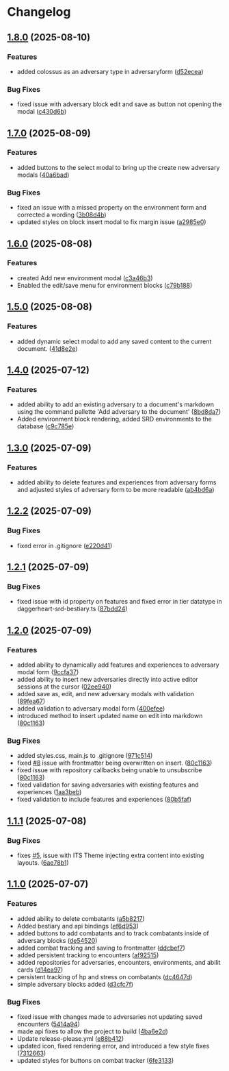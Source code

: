 # Changelog

## [1.8.0](https://github.com/gotsanity/Obsidian-Daggerheart-Tools/compare/1.7.0...1.8.0) (2025-08-10)


### Features

* added colossus as an adversary type in adversaryform ([d52ecea](https://github.com/gotsanity/Obsidian-Daggerheart-Tools/commit/d52ecea854d098473dc62e3ceabd1b44259c7fab))


### Bug Fixes

* fixed issue with adversary block edit and save as button not opening the modal ([c430d6b](https://github.com/gotsanity/Obsidian-Daggerheart-Tools/commit/c430d6b33ebfc58b0730060e1bd5aef8295ec78c))

## [1.7.0](https://github.com/gotsanity/Obsidian-Daggerheart-Tools/compare/1.6.0...1.7.0) (2025-08-09)


### Features

* added buttons to the select modal to bring up the create new adversary modals ([40a6bad](https://github.com/gotsanity/Obsidian-Daggerheart-Tools/commit/40a6bad6c7302c8c15772654088fc2763ab7535c))


### Bug Fixes

* fixed an issue with a missed property on the environment form and corrected a wording ([3b08d4b](https://github.com/gotsanity/Obsidian-Daggerheart-Tools/commit/3b08d4b2d21a72104f7fc94df4e227d1fc14d270))
* updated styles on block insert modal to fix margin issue ([a2985e0](https://github.com/gotsanity/Obsidian-Daggerheart-Tools/commit/a2985e006270342d71d6f8069a73edccda308a1d))

## [1.6.0](https://github.com/gotsanity/Obsidian-Daggerheart-Tools/compare/1.5.0...1.6.0) (2025-08-08)


### Features

* created Add new environment modal ([c3a46b3](https://github.com/gotsanity/Obsidian-Daggerheart-Tools/commit/c3a46b3e9fc074840b332419b9a3c8501ab7e683))
* Enabled the edit/save menu for environment blocks ([c79b188](https://github.com/gotsanity/Obsidian-Daggerheart-Tools/commit/c79b188b06f0e159d657999115cbcaf2667215d4))

## [1.5.0](https://github.com/gotsanity/Obsidian-Daggerheart-Tools/compare/1.4.0...1.5.0) (2025-08-08)


### Features

* added dynamic select modal to add any saved content to the current document. ([41d8e2e](https://github.com/gotsanity/Obsidian-Daggerheart-Tools/commit/41d8e2e4e0a4dd81e7b86aaac813a999fa93cbef))

## [1.4.0](https://github.com/gotsanity/Obsidian-Daggerheart-Tools/compare/1.3.0...1.4.0) (2025-07-12)


### Features

* added ability to add an existing adversary to a document's markdown using the command pallette 'Add adversary to the document' ([8bd8da7](https://github.com/gotsanity/Obsidian-Daggerheart-Tools/commit/8bd8da7cd240424727b077aa77cfd97918072238))
* Added environment block rendering, added SRD environments to the database ([c9c785e](https://github.com/gotsanity/Obsidian-Daggerheart-Tools/commit/c9c785e6aabd984b4246516d225d03c52fdc6005))

## [1.3.0](https://github.com/gotsanity/Obsidian-Daggerheart-Tools/compare/1.2.2...1.3.0) (2025-07-09)


### Features

* added ability to delete features and experiences from adversary forms and adjusted styles of adversary form to be more readable ([ab4bd6a](https://github.com/gotsanity/Obsidian-Daggerheart-Tools/commit/ab4bd6abec89c65d61e756e90402dcc40354e956))

## [1.2.2](https://github.com/gotsanity/Obsidian-Daggerheart-Tools/compare/1.2.1...1.2.2) (2025-07-09)


### Bug Fixes

* fixed error in .gitignore ([e220d41](https://github.com/gotsanity/Obsidian-Daggerheart-Tools/commit/e220d41b8a19205896a19693f67f9f4caba4b59b))

## [1.2.1](https://github.com/gotsanity/Obsidian-Daggerheart-Tools/compare/1.2.0...1.2.1) (2025-07-09)


### Bug Fixes

* fixed issue with id property on features and fixed error in tier datatype in daggerheart-srd-bestiary.ts ([87bdd24](https://github.com/gotsanity/Obsidian-Daggerheart-Tools/commit/87bdd24e510547d32b7d6aa7cd430fecf52b8004))

## [1.2.0](https://github.com/gotsanity/Obsidian-Daggerheart-Tools/compare/1.1.1...1.2.0) (2025-07-09)


### Features

* added ability to dynamically add features and experiences to adversary modal form ([9ccfa37](https://github.com/gotsanity/Obsidian-Daggerheart-Tools/commit/9ccfa37b658d5fbde22bdd2d1050d725fae7d6e0))
* added ability to insert new adversaries directly into active editor sessions at the cursor ([02ee940](https://github.com/gotsanity/Obsidian-Daggerheart-Tools/commit/02ee940c5f6cfbec7175da9fe66c217bb0089343))
* added save as, edit, and new adversary modals with validation ([89fea67](https://github.com/gotsanity/Obsidian-Daggerheart-Tools/commit/89fea67e998d1b8b010cbfc4469a80b9e1c89a5e))
* added validation to adversary modal form ([400efee](https://github.com/gotsanity/Obsidian-Daggerheart-Tools/commit/400efee0672011e2115cbd5a93886b1553ee99aa))
* introduced method to insert updated name on edit into markdown ([80c1163](https://github.com/gotsanity/Obsidian-Daggerheart-Tools/commit/80c1163c5d278300cd54d3853a310165a2c53b8e))


### Bug Fixes

* added styles.css, main.js to .gitignore ([971c514](https://github.com/gotsanity/Obsidian-Daggerheart-Tools/commit/971c5145a3d5a299dfadfbd5bf67cba973c6e785))
* fixed [#8](https://github.com/gotsanity/Obsidian-Daggerheart-Tools/issues/8) issue with frontmatter being overwritten on insert. ([80c1163](https://github.com/gotsanity/Obsidian-Daggerheart-Tools/commit/80c1163c5d278300cd54d3853a310165a2c53b8e))
* fixed issue with repository callbacks being unable to unsubscribe ([80c1163](https://github.com/gotsanity/Obsidian-Daggerheart-Tools/commit/80c1163c5d278300cd54d3853a310165a2c53b8e))
* fixed validation for saving adversaries with existing features and experiences ([1aa3beb](https://github.com/gotsanity/Obsidian-Daggerheart-Tools/commit/1aa3beb68415b8b659b7dfc79ec651e95d1310d5))
* fixed validation to include features and experiences ([80b5faf](https://github.com/gotsanity/Obsidian-Daggerheart-Tools/commit/80b5fafb0d63f4d73de8ca2aeaedf20e62984b3d))

## [1.1.1](https://github.com/gotsanity/Obsidian-Daggerheart-Tools/compare/1.1.0...1.1.1) (2025-07-08)


### Bug Fixes

* fixes [#5](https://github.com/gotsanity/Obsidian-Daggerheart-Tools/issues/5), issue with ITS Theme injecting extra content into existing layouts. ([6ae78b1](https://github.com/gotsanity/Obsidian-Daggerheart-Tools/commit/6ae78b1727be701ba1db4f6076f9168f791bd001))

## [1.1.0](https://github.com/gotsanity/Obsidian-Daggerheart-Tools/compare/v1.0.0...1.1.0) (2025-07-07)


### Features

* added ability to delete combatants ([a5b8217](https://github.com/gotsanity/Obsidian-Daggerheart-Tools/commit/a5b8217f5ff6cb093c64f601082e2c39a5127925))
* Added bestiary and api bindings ([ef6d953](https://github.com/gotsanity/Obsidian-Daggerheart-Tools/commit/ef6d9531794459e0d69348a7fe4aa7196ed5448e))
* added buttons to add combatants and to track combatants inside of adversary blocks ([de54520](https://github.com/gotsanity/Obsidian-Daggerheart-Tools/commit/de54520e0326a332477224bf7d1ce20acea32ae9))
* added combat tracking and saving to frontmatter ([ddcbef7](https://github.com/gotsanity/Obsidian-Daggerheart-Tools/commit/ddcbef7d820c09aba0e6d085863fd83f1bb62c88))
* added persistent tracking to encounters ([af92515](https://github.com/gotsanity/Obsidian-Daggerheart-Tools/commit/af9251548db3215ae15a60e98c5b267d00159300))
* added repositories for adversaries, encounters, environments, and abilit cards ([d14ea97](https://github.com/gotsanity/Obsidian-Daggerheart-Tools/commit/d14ea973318ecdd25ffe335ffe3d377cc56bb84b))
* persistent tracking of hp and stress on combatants ([dc4647d](https://github.com/gotsanity/Obsidian-Daggerheart-Tools/commit/dc4647d98cd2e57a4e0205652e2097580adba75b))
* simple adversary blocks added ([d3cfc7f](https://github.com/gotsanity/Obsidian-Daggerheart-Tools/commit/d3cfc7f5cdb77f1bccf4aa45b8cf954c713651ba))


### Bug Fixes

* fixed issue with changes made to adversaries not updating saved encounters ([5414a94](https://github.com/gotsanity/Obsidian-Daggerheart-Tools/commit/5414a94aea6b2be3e64455121401e634eff2c077))
* made api fixes to allow the project to build ([4ba6e2d](https://github.com/gotsanity/Obsidian-Daggerheart-Tools/commit/4ba6e2d6ed7bec1f8d58ea320df306c93acf79b1))
* Update release-please.yml ([e88b412](https://github.com/gotsanity/Obsidian-Daggerheart-Tools/commit/e88b412c591bd17da8de07210c69ee2e62365457))
* updated icon, fixed rendering error, and introduced a few style fixes ([7312663](https://github.com/gotsanity/Obsidian-Daggerheart-Tools/commit/731266311822b1965f7dd64b766dc2009d7312b2))
* updated styles for buttons on combat tracker ([6fe3133](https://github.com/gotsanity/Obsidian-Daggerheart-Tools/commit/6fe3133a7c6afc68f1bb9f89148ef3629674fd95))
